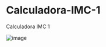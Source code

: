 # Calculadora-IMC-1
Calculadora IMC 1


![image](https://github.com/diegolazarocs/Calculadora-IMC-1/assets/111025421/fc9382ec-2477-429a-b84e-436296a29e92)
